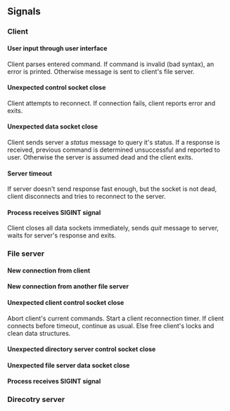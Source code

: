 <a id="signals"></a>
Signals
-------

### Client

#### User input through user interface
Client parses entered command. If command is invalid (bad syntax), an error is printed. Otherwise message is sent to client's file server.

#### Unexpected control socket close
Client attempts to reconnect. If connection fails, client reports error and exits.

#### Unexpected data socket close
Client sends server a *status* message to query it's status. If a response is received, previous command is determined unsuccessful and reported to user. Otherwise the server is assumed dead and the client exits.

#### Server timeout
If server doesn't send response fast enough, but the socket is not dead, client disconnects and tries to reconnect to the server.

#### Process receives SIGINT signal
Client closes all data sockets immediately, sends *quit* message to server, waits for server's response and exits.

### File server

#### New connection from client

#### New connection from another file server

#### Unexpected client control socket close
Abort client's current commands. Start a client reconnection timer. If client connects before timeout, continue as usual. Else free client's locks and clean data structures.

#### Unexpected directory server control socket close

#### Unexpected file server data socket close

#### Process receives SIGINT signal

### Direcotry server
